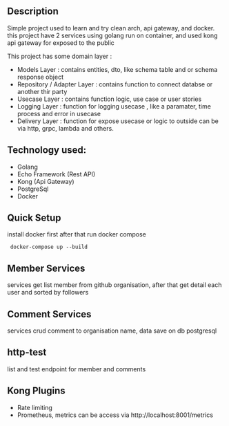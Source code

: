 ## Description
Simple project used to learn and try clean arch, api gateway, and docker. this project have 2 services using golang run on container, and used kong api gateway for exposed to the public

This project has some domain layer :
 * Models Layer  : contains entities, dto, like schema table and or schema response object
 * Repository / Adapter Layer  : contains function to connect databse or another thir party
 * Usecase Layer  : contains function logic, use case or user stories
 * Logging Layer  : function for logging usecase , like a paramater, time process and error in usecase
 * Delivery Layer : function for expose usecase or logic to outside can be via http, grpc, lambda and others.


## Technology used:
- Golang
- Echo Framework (Rest API)
- Kong (Api Gateway)
- PostgreSql
- Docker


## Quick Setup
install docker first after that run docker compose
```
 docker-compose up --build
```

## Member Services
services get list member from github organisation, after that get detail each user and sorted by followers

## Comment Services
services crud comment to organisation name, data save on db postgresql 

## __http-test__
list and test endpoint for member and comments

## Kong Plugins
- Rate limiting
- Prometheus, metrics can be access via http://localhost:8001/metrics

